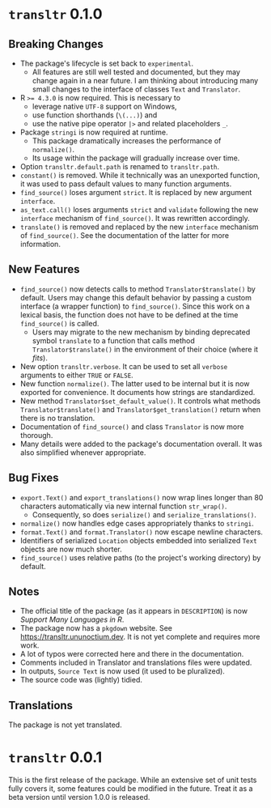 # `transltr` 0.1.0

## Breaking Changes

* The package's lifecycle is set back to `experimental`.
  * All features are still well tested and documented, but they may
    change again in a near future. I am thinking about introducing many
    small changes to the interface of classes `Text` and `Translator`.
* R `>= 4.3.0` is now required. This is necessary to
  * leverage native `UTF-8` support on Windows,
  * use function shorthands (`\(...)`) and
  * use the native pipe operator `|>` and related placeholders `_`.
* Package `stringi` is now required at runtime.
  * This package dramatically increases the performance of `normalize()`.
  * Its usage within the package will gradually increase over time.
* Option `transltr.default.path` is renamed to `transltr.path`.
* `constant()` is removed. While it technically was an unexported function,
  it was used to pass default values to many function arguments.
* `find_source()` loses argument `strict`. It is replaced by new argument
  `interface`.
* `as_text.call()` loses arguments `strict` and `validate` following the
  new `interface` mechanism of `find_source()`. It was rewritten accordingly.
* `translate()` is removed and replaced by the new `interface` mechanism of
  `find_source()`. See the documentation of the latter for more information.

## New Features

* `find_source()` now detects calls to method `Translator$translate()` by
  default. Users may change this default behavior by passing a custom interface
  (a wrapper function) to `find_source()`. Since this work on a lexical basis,
  the function does not have to be defined at the time `find_source()` is
  called.
    * Users may migrate to the new mechanism by binding deprecated symbol
      `translate` to a function that calls method `Translator$translate()`
      in the environment of their choice (where it *fits*).
* New option `transltr.verbose`. It can be used to set all `verbose` arguments
  to either `TRUE` or `FALSE`.
* New function `normalize()`. The latter used to be internal but it is now
  exported for convenience. It documents how strings are standardized.
* New method `Translator$set_default_value()`. It controls what methods
  `Translator$translate()` and `Translator$get_translation()` return when
  there is no translation.
* Documentation of `find_source()` and class `Translator` is now more thorough.
* Many details were added to the package's documentation overall. It was also
  simplified whenever appropriate.

## Bug Fixes

* `export.Text()` and `export_translations()` now wrap lines longer than 80
  characters automatically via new internal function `str_wrap()`.
  * Consequently, so does `serialize()` and `serialize_translations()`.
* `normalize()` now handles edge cases appropriately thanks to `stringi`.
* `format.Text()` and `format.Translator()` now escape newline characters.
* Identifiers of serialized `Location` objects embedded into serialized `Text`
  objects are now much shorter.
* `find_source()` uses relative paths (to the project's working directory) by
  default.

## Notes

* The official title of the package (as it appears in `DESCRIPTION`) is now
  *Support Many Languages in R*.
* The package now has a `pkgdown` website. See <https://transltr.ununoctium.dev>.
  It is not yet complete and requires more work.
* A lot of typos were corrected here and there in the documentation.
* Comments included in Translator and translations files were updated.
* In outputs, `Source Text` is now used (it used to be pluralized).
* The source code was (lightly) tidied.

## Translations

The package is not yet translated.

# `transltr` 0.0.1

This is the first release of the package. While an extensive set of unit tests
fully covers it, some features could be modified in the future. Treat it as a
beta version until version 1.0.0 is released.
